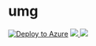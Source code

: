 # umg
[![Deploy to Azure](https://azuredeploy.net/deploybutton.png)](https://azuredeploy.net/)
<a href="https://azuredeploy.net/" target="_blank">
    <img src="https://azuredeploy.net/deploybutton.png"/>
</a>
<a href="https://azuredeploy.net/?repository=https://github.com/user/repo" target="_blank">
    <img src="https://azuredeploy.net/deploybutton.png"/>
</a>
